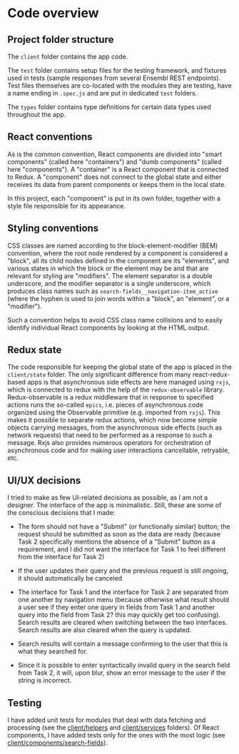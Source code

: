 # Code overview

## Project folder structure
The `client` folder contains the app code.

The `test` folder contains setup files for the testing framework, and fixtures used in tests (sample responses from several Ensembl REST endpoints). Test files themselves are co-located with the modules they are testing, have a name ending in `.spec.js` and are put in dedicated `test` folders.

The `types` folder contains type definitions for certain data types used throughout the app.

## React conventions
As is the common convention, React components are divided into "smart components" (called here "containers") and "dumb components" (called here "components"). A "container" is a React component that is connected to Redux. A "component" does not connect to the global state and either receives its data from parent components or keeps them in the local state.

In this project, each "component" is put in its own folder, together with a style file responsible for its appearance.

## Styling conventions
CSS classes are named according to the block-element-modifier (BEM) convention, where the root node rendered by a component is considered a "block", all its child nodes defined in the component are its "elements", and various states in which the block or the element may be and that are relevant for styling are "modifiers". The element separator is a double underscore, and the modifier separator is a single underscore, which produces class names such as `search-fields__navigation-item_active` (where the hyphen is used to join words within a "block", an "element", or a "modifier").

Such a convention helps to avoid CSS class name collisions and to easily identify individual React components by looking at the HTML output.

## Redux state
The code responsible for keeping the global state of the app is placed in the `client/state` folder. The only significant difference from many react-redux-based apps is that asynchronous side effects are here managed using `rxjs`, which is connected to redux with the help of the `redux-observable` library. Redux-observable is a redux middleware that in response to specified actions runs the so-called `epics`, i.e. pieces of asynchronous code organized using the Observable primitive (e.g. imported from `rxjs`). This makes it possible to separate redux actions, which now become simple objects carrying messages, from the asynchronous side effects (such as network requests) that need to be performed as a response to such a message. Rxjs also provides numerous operators for orchestration of asynchronous code and for making user interactions cancellable, retryable, etc.

## UI/UX decisions
I tried to make as few UI-related decisions as possible, as I am not a designer. The interface of the app is minimalistic. Still, these are some of the conscious decisions that I made:

- The form should not have a "Submit" (or functionally similar) button; the request should be submitted as soon as the data are ready (because Task 2 specifically mentions the absence of a "Submit" button as a requirement, and I did not want the interface for Task 1 to feel different from the interface for Task 2)

- If the user updates their query and the previous request is still ongoing, it should automatically be canceled

- The interface for Task 1 and the interface for Task 2 are separated from one another by navigation menu (because otherwise what result should a user see if they enter one query in fields from Task 1 and another query into the field from Task 2? this may quickly get too confusing). Search results are cleared when switching between the two interfaces. Search results are also cleared when the query is updated.

- Search results will contain a message confirming to the user that this is what they searched for.

- Since it is possible to enter syntactically invalid query in the search field from Task 2, it will, upon blur, show an error message to the user if the string is incorrect.

## Testing
I have added unit tests for modules that deal with data fetching and processing (see the [client/helpers](../client/helpers) and [client/services](../client/services) folders). Of React components, I have added tests only for the ones with the most logic (see [client/components/search-fields]('../client/components/search-fields')).
